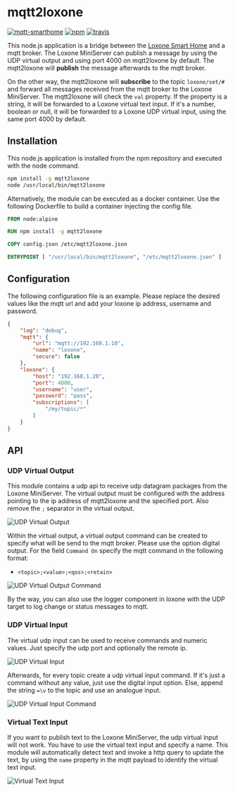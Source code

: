 # mqtt2loxone

[![mqtt-smarthome](https://img.shields.io/badge/mqtt-smarthome-blue.svg?style=flat-square)](https://github.com/mqtt-smarthome/mqtt-smarthome)
[![npm](https://img.shields.io/npm/v/mqtt2loxone.svg?style=flat-square)](https://www.npmjs.com/package/mqtt2loxone)
[![travis](https://img.shields.io/travis/claudiospizzi/mqtt2loxone.svg?style=flat-square)](https://travis-ci.org/claudiospizzi/mqtt2loxone)

This node.js application is a bridge between the [Loxone Smart Home] and a mqtt
broker. The Loxone MiniServer can publish a message by using the UDP virtual
output and using port 4000 on mqtt2loxone by default. The mqtt2loxone will
**publish** the message afterwards to the mqtt broker.

On the other way, the mqtt2loxone will **subscribe** to the topic `loxone/set/#`
and forward all messages received from the mqtt broker to the Loxone MiniServer.
The mqtt2loxone will check the `val` property. If the property is a string, it
will be forwarded to a Loxone virtual text input. If it's a number, boolean or
null, it will be forwarded to a Loxone UDP virtual input, using the same port
4000 by default.

## Installation

This node.js application is installed from the npm repository and executed with
the node command.

```bash
npm install -g mqtt2loxone
node /usr/local/bin/mqtt2loxone
```

Alternatively, the module can be executed as a docker container. Use the
following Dockerfile to build a container injecting the config file.

```dockerfile
FROM node:alpine

RUN npm install -g mqtt2loxone

COPY config.json /etc/mqtt2loxone.json

ENTRYPOINT [ "/usr/local/bin/mqtt2loxone", "/etc/mqtt2loxone.json" ]
```

## Configuration

The following configuration file is an example. Please replace the desired
values like the mqtt url and add your loxone ip address, username and password.

```json
{
    "log": "debug",
    "mqtt": {
        "url": "mqtt://192.168.1.10",
        "name": "loxone",
        "secure": false
    },
    "loxone": {
        "host": "192.168.1.20",
        "port": 4000,
        "username": "user",
        "password": "pass",
        "subscriptions": [
            "/my/topic/*"
        ]
    }
}
```

## API

### UDP Virtual Output

This module contains a udp api to receive udp datagram packages from the Loxone
MiniServer. The virtual output must be configured with the address pointing to
the ip address of mqtt2loxone and the specified port. Also remove the `;`
separator in the virtual output.

![UDP Virtual Output](https://github.com/claudiospizzi/mqtt2loxone/blob/master/assets/loxone-virtualoutputudp.png?raw=true)

Within the virtual output, a virtual output command can be created to specify
what will be send to the mqtt broker. Please use the option digital output. For
the field `Command On` specify the mqtt command in the following format:

* `<topic>;<value>;<qos>;<retain>`

![UDP Virtual Output Command](https://github.com/claudiospizzi/mqtt2loxone/blob/master/assets/loxone-virtualoutputudp-command.png?raw=true)

By the way, you can also use the logger component in loxone with the UDP target
to log change or status messages to mqtt.

### UDP Virtual Input

The virtual udp input can be used to receive commands and numeric values. Just
specify the udp port and optionally the remote ip.

![UDP Virtual Input](https://github.com/claudiospizzi/mqtt2loxone/blob/master/assets/loxone-virtualinputudp.png?raw=true)

Afterwards, for every topic create a udp virtual input command. If it's just a
command without any value, just use the digital input option. Else, append the
string `=\v` to the topic and use an analogue input.

![UDP Virtual Input Command](https://github.com/claudiospizzi/mqtt2loxone/blob/master/assets/loxone-virtualinputudp-command.png?raw=true)

### Virtual Text Input

If you want to publish text to the Loxone MiniServer, the udp virtual input will not work. You have to use the virtual text input and specify a name. This module will automatically detect text and invoke a http query to update the text, by using the `name` property in the mqtt payload to identify the virtual text input.

![Virtual Text Input](https://github.com/claudiospizzi/mqtt2loxone/blob/master/assets/loxone-virtualinputtext.png?raw=true)

[Loxone Smart Home]: https://www.loxone.com/
